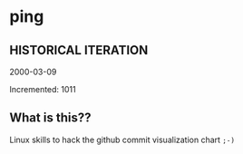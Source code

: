 # ping

## HISTORICAL ITERATION
2000-03-09

Incremented: 1011

## What is this?? 
Linux skills to hack the github commit visualization chart `;-)`
